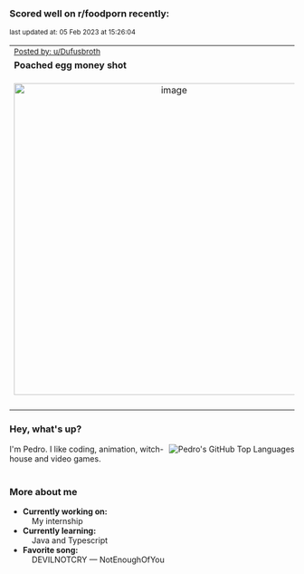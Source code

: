 ### Scored well on r/foodporn recently:

<p align="left"><sub>last updated at: 05 Feb 2023 at 15:26:04</sub></p>

|   |
| --- |
| <sub>[Posted by: u/Dufusbroth][source]</sub> |
| **Poached egg money shot** | 
|<p align="center"> <img alt="image" src="https://i.redd.it/6lepnbkjz1ga1.jpg" width="550" /> </p>|
|   |

### Hey, what's up?
<img align="right" alt="Pedro's GitHub Top Languages" src="https://github-readme-stats.vercel.app/api/top-langs/?username=PedrosUsername&exclude_repo=HW2&layout=compact" />

I'm Pedro. I like coding, animation, witch-house and video games.<br><br>

### More about me
- **Currently working on:**  
&nbsp;&nbsp;&nbsp;&nbsp;My internship
- **Currently learning:**  
&nbsp;&nbsp;&nbsp;&nbsp;Java and Typescript
- **Favorite song:**  
&nbsp;&nbsp;&nbsp;&nbsp;DEVILNOTCRY — NotEnoughOfYou<br><br>

  



  
  
  
[linkedin]: https://linkedin.com/in/pedro-h-r-gomes-8a487b14a/
[gmail]: mailto:pilique11@gmail.com
[source]: https://reddit.com/r/FoodPorn/comments/10sqjkc/poached_egg_money_shot/
[redditAPI]: https://www.reddit.com/dev/api/